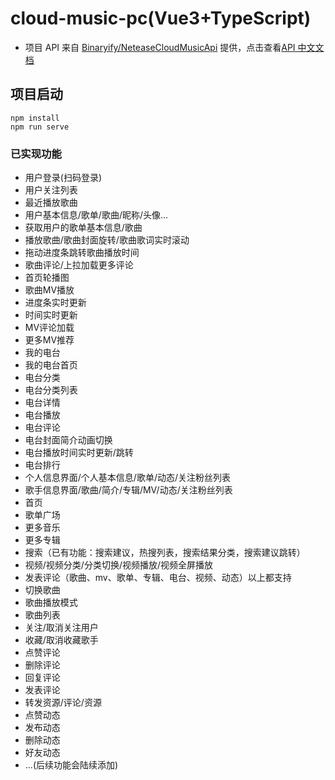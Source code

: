 # cloud-music-pc(Vue3+TypeScript)
* 项目 API 来自 [Binaryify/NeteaseCloudMusicApi](https://github.com/Binaryify/NeteaseCloudMusicApi) 提供，点击查看[API 中文文档](https://binaryify.github.io/NeteaseCloudMusicApi/#/?id=%e9%aa%8c%e8%af%81%e9%aa%8c%e8%af%81%e7%a0%81)

## 项目启动
```
npm install
npm run serve
```

### 已实现功能
* 用户登录(扫码登录)
* 用户关注列表
* 最近播放歌曲
* 用户基本信息/歌单/歌曲/昵称/头像...
* 获取用户的歌单基本信息/歌曲
* 播放歌曲/歌曲封面旋转/歌曲歌词实时滚动
* 拖动进度条跳转歌曲播放时间
* 歌曲评论/上拉加载更多评论
* 首页轮播图
* 歌曲MV播放
* 进度条实时更新
* 时间实时更新
* MV评论加载
* 更多MV推荐
* 我的电台
* 我的电台首页
* 电台分类
* 电台分类列表
* 电台详情
* 电台播放
* 电台评论
* 电台封面简介动画切换
* 电台播放时间实时更新/跳转
* 电台排行
* 个人信息界面/个人基本信息/歌单/动态/关注粉丝列表
* 歌手信息界面/歌曲/简介/专辑/MV/动态/关注粉丝列表
* 首页
* 歌单广场
* 更多音乐
* 更多专辑
* 搜索（已有功能：搜索建议，热搜列表，搜索结果分类，搜索建议跳转）
* 视频/视频分类/分类切换/视频播放/视频全屏播放
* 发表评论（歌曲、mv、歌单、专辑、电台、视频、动态）以上都支持
* 切换歌曲
* 歌曲播放模式
* 歌曲列表
* 关注/取消关注用户
* 收藏/取消收藏歌手
* 点赞评论
* 删除评论
* 回复评论
* 发表评论
* 转发资源/评论/资源
* 点赞动态
* 发布动态
* 删除动态
* 好友动态
* ...(后续功能会陆续添加)
